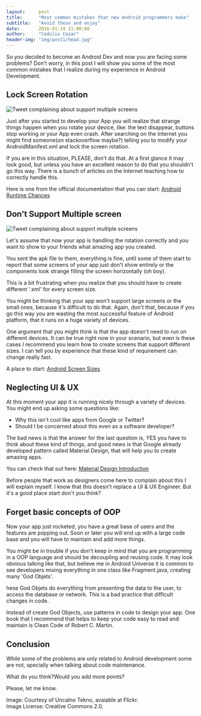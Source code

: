```yaml
---
layout:     post
title:      "Most common mistakes that new Android programmers make"
subtitle:   "Avoid these and enjoy"
date:       2016-01-14 11:00:00
author:     "Cedulio Cezar"
header-img: "img/post1/head.jpg"
---
```

So you decided to become an Android Dev and now you are facing some problems? Don't worry, in this post I will show you some of the most common mistakes that I realize during my experience in Android Development.

## Lock Screen Rotation

<img src="{{ site.baseurl }}/img/post1/android_block_screen_rotation.jpg" alt="Tweet complaining about support multiple screens">

Just after you started to develop your App you will realize that strange things happen when you rotate your device, like: the text disappear, buttons stop working or your App even crash. After searching on the Internet you might find someone(on stackoverflow maybe?) telling you to modify your AndroidManifest.xml and lock the screen rotation.

If you are in this situation, PLEASE, don't do that. At a first glance it may look good, but unless you have an excellent reason to do that you shouldn't go this way. There is a bunch of articles on the Internet teaching how to correctly handle this.

Here is one from the official documentation that you can start: [Android Runtime Chances](http://developer.android.com/guide/topics/resources/runtime-changes.html)

## Don't Support Multiple screen

<img src="{{ site.baseurl }}/img/post1/android_support_multiple_screens.jpg" alt="Tweet complaining about support multiple screens">

Let's assume that now your app is handling the rotation correctly and you want to show to your friends what amazing app you created.

You sent the apk file to them, everything is fine, until some of them start to report that some screens of your app just don't show entirely or the components look strange filling the screen horizontally (oh boy).

This is a bit frustrating when you realize that you should have to create different '.xml' for every screen size.

You might be thinking that your app won't support large screens or the small ones, because it's difficult to do that. Again, don't that, because if you go this way you are wasting the most successful feature of Android platform, that it runs on a huge variety of devices.

One argument that you might think is that the app doesn't need to run on different devices. It can be true right now in your scenario, but even is these cases I recommend you learn how to create screens that support different sizes. I can tell you by experience that these kind of requirement can change really fast.

A place to start: [Android Screen Sizes](http://developer.android.com/training/multiscreen/screensizes.html)

## Neglecting UI & UX

At this moment your app it is running nicely through a variety of devices. You might end up asking some questions like:

- Why this isn't cool like apps from Google or Twitter?
- Should I be concerned about this even as a software developer?


The bad news is that the answer for the last question is, YES you have to think about these kind of things,  and good news is that Google already developed pattern called Material Design, that will help you to create amazing apps.

You can check that out here:
[Material Design Introduction](https://www.google.com/design/spec/material-design/introduction.html)



Before people that work as designers come here to complain about this I will explain myself. I know that this doesn't replace a UI & UX Engineer. But it's a good place start don't you think?


## Forget basic concepts of OOP

Now your app just rocketed, you have a great base of users and the features are popping out. Soon or later you will end up with a large code base and you will have to maintain and add more things.

You might be in trouble if you don't keep in mind that you are programming in a OOP language and should be decoupling and reusing code. It may look obvious talking like that, but believe me in Android Universe it is common to see developers mixing everything in one class like Fragment.java, creating many 'God Objets'.

hese God Objets do everything from presenting the data to the user, to access the database or network. This is a bad practice that difficult changes in code.

Instead of create God Objects, use patterns in code to design your app. One book that I recommend  that helps to keep your code easy to read and maintain is Clean Code of Robert C. Martin.

## Conclusion

While some of the problems are only related to Android development some are not, specially when talking about code maintenance.

What do you think?Would you add more points?

Please, let me know.

Image: Courtesy of Uncalno Tekno, avaiable at Flickr.<br/>Image License: Creative Commons 2.0.
